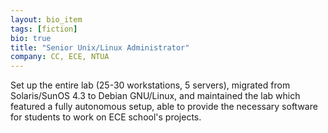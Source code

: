 ```yaml
---
layout: bio_item
tags: [fiction]
bio: true
title: "Senior Unix/Linux Administrator"
company: CC, ECE, NTUA
---
```


Set up the entire lab (25-30 workstations, 5 servers), migrated from
Solaris/SunOS 4.3 to Debian GNU/Linux, and maintained the lab which featured
a fully autonomous setup, able to provide the necessary software for students
to work on ECE school's projects.
